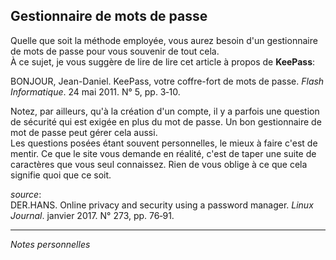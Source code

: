 ## Gestionnaire de mots de passe

Quelle que soit la méthode employée, vous aurez besoin d'un gestionnaire de mots de passe pour vous souvenir de tout cela.   
À ce sujet, je vous suggère de lire de lire cet article à propos de **KeePass**:   

BONJOUR, Jean-Daniel. KeePass, votre coffre-fort de mots de passe. *Flash Informatique*. 24 mai 2011. N° 5, pp. 3‑10. 

Notez, par ailleurs, qu'à la création d'un compte, il y a parfois une question de sécurité qui est exigée en plus du mot de passe. Un bon gestionnaire de mot de passe peut gérer cela aussi.   
Les questions posées étant souvent personnelles, le mieux à faire c'est de mentir. Ce que le site vous demande en réalité, c'est de taper une suite de caractères que vous seul connaissez. Rien de vous oblige à ce que cela signifie quoi que ce soit.

*source*:   
DER.HANS. Online privacy and security using a password manager. *Linux Journal*. janvier 2017. N° 273, pp. 76‑91. 

---
*Notes personnelles*

